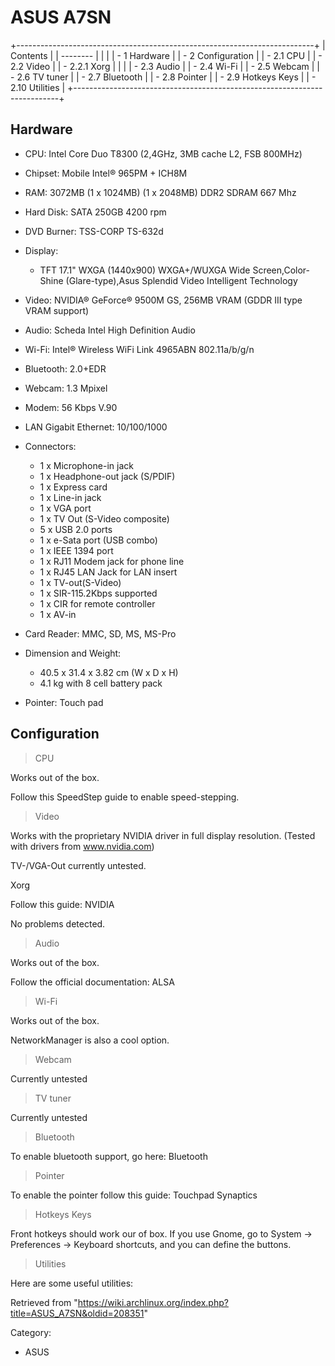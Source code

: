 ASUS A7SN
=========

+--------------------------------------------------------------------------+
| Contents                                                                 |
| --------                                                                 |
|                                                                          |
| -   1 Hardware                                                           |
| -   2 Configuration                                                      |
|     -   2.1 CPU                                                          |
|     -   2.2 Video                                                        |
|         -   2.2.1 Xorg                                                   |
|                                                                          |
|     -   2.3 Audio                                                        |
|     -   2.4 Wi-Fi                                                        |
|     -   2.5 Webcam                                                       |
|     -   2.6 TV tuner                                                     |
|     -   2.7 Bluetooth                                                    |
|     -   2.8 Pointer                                                      |
|     -   2.9 Hotkeys Keys                                                 |
|     -   2.10 Utilities                                                   |
+--------------------------------------------------------------------------+

Hardware
--------

-   CPU: Intel Core Duo T8300 (2,4GHz, 3MB cache L2, FSB 800MHz)
-   Chipset: Mobile Intel® 965PM + ICH8M
-   RAM: 3072MB (1 x 1024MB) (1 x 2048MB) DDR2 SDRAM 667 Mhz
-   Hard Disk: SATA 250GB 4200 rpm
-   DVD Burner: TSS-CORP TS-632d
-   Display:
    -   TFT 17.1" WXGA (1440x900) WXGA+/WUXGA Wide Screen,Color-Shine
        (Glare-type),Asus Splendid Video Intelligent Technology

-   Video: NVIDIA® GeForce® 9500M GS, 256MB VRAM (GDDR III type VRAM
    support)
-   Audio: Scheda Intel High Definition Audio
-   Wi-Fi: Intel® Wireless WiFi Link 4965ABN 802.11a/b/g/n
-   Bluetooth: 2.0+EDR
-   Webcam: 1.3 Mpixel
-   Modem: 56 Kbps V.90
-   LAN Gigabit Ethernet: 10/100/1000
-   Connectors:
    -   1 x Microphone-in jack
    -   1 x Headphone-out jack (S/PDIF)
    -   1 x Express card
    -   1 x Line-in jack
    -   1 x VGA port
    -   1 x TV Out (S-Video composite)
    -   5 x USB 2.0 ports
    -   1 x e-Sata port (USB combo)
    -   1 x IEEE 1394 port
    -   1 x RJ11 Modem jack for phone line
    -   1 x RJ45 LAN Jack for LAN insert
    -   1 x TV-out(S-Video)
    -   1 x SIR-115.2Kbps supported
    -   1 x CIR for remote controller
    -   1 x AV-in

-   Card Reader: MMC, SD, MS, MS-Pro
-   Dimension and Weight:
    -   40.5 x 31.4 x 3.82 cm (W x D x H)
    -   4.1 kg with 8 cell battery pack

-   Pointer: Touch pad

Configuration
-------------

> CPU

Works out of the box.

Follow this SpeedStep guide to enable speed-stepping.

> Video

Works with the proprietary NVIDIA driver in full display resolution.
(Tested with drivers from www.nvidia.com)

TV-/VGA-Out currently untested.

Xorg

Follow this guide: NVIDIA

No problems detected.

> Audio

Works out of the box.

Follow the official documentation: ALSA

> Wi-Fi

Works out of the box.

NetworkManager is also a cool option.

> Webcam

Currently untested

> TV tuner

Currently untested

> Bluetooth

To enable bluetooth support, go here: Bluetooth

> Pointer

To enable the pointer follow this guide: Touchpad Synaptics

> Hotkeys Keys

Front hotkeys should work our of box. If you use Gnome, go to System ->
Preferences -> Keyboard shortcuts, and you can define the buttons.

> Utilities

Here are some useful utilities:

Retrieved from
"https://wiki.archlinux.org/index.php?title=ASUS_A7SN&oldid=208351"

Category:

-   ASUS
